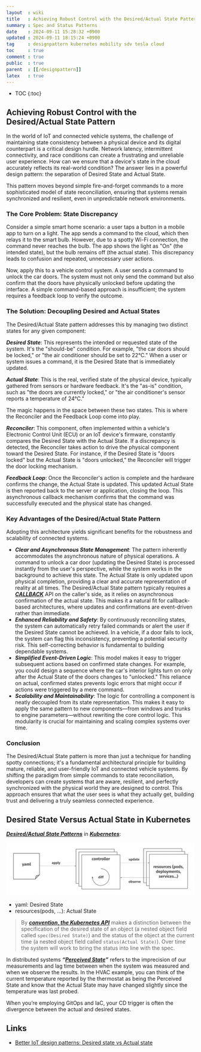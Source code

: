 ```yaml
---
layout  : wiki
title   : Achieving Robust Control with the Desired/Actual State Pattern
summary : Spec and Status Patterns
date    : 2024-09-11 15:28:32 +0900
updated : 2024-09-11 18:15:24 +0900
tag     : designpattern kubernetes mobility sdv tesla cloud
toc     : true
comment : true
public  : true
parent  : [[/designpattern]]
latex   : true
---
```

* TOC
{:toc}

## Achieving Robust Control with the Desired/Actual State Pattern

In the world of IoT and connected vehicle systems, the challenge of maintaining state consistency between a physical device and its digital counterpart is a critical design hurdle. Network latency, intermittent connectivity, and race conditions can create a frustrating and unreliable user experience. How can we ensure that a device's state in the cloud accurately reflects its real-world condition? The answer lies in a powerful design pattern: the separation of Desired State and Actual State.

This pattern moves beyond simple fire-and-forget commands to a more sophisticated model of state reconciliation, ensuring that systems remain synchronized and resilient, even in unpredictable network environments.

### The Core Problem: State Discrepancy

Consider a simple smart home scenario: a user taps a button in a mobile app to turn on a light. The app sends a command to the cloud, which then relays it to the smart bulb. However, due to a spotty Wi-Fi connection, the command never reaches the bulb. The app shows the light as "On" (the intended state), but the bulb remains off (the actual state). This discrepancy leads to confusion and repeated, unnecessary user actions.

Now, apply this to a vehicle control system. A user sends a command to unlock the car doors. The system must not only send the command but also confirm that the doors have physically unlocked before updating the interface. A simple command-based approach is insufficient; the system requires a feedback loop to verify the outcome.

### The Solution: Decoupling Desired and Actual States

The Desired/Actual State pattern addresses this by managing two distinct states for any given component:

___Desired State___: This represents the intended or requested state of the system. It's the "should-be" condition. For example, "the car doors should be locked," or "the air conditioner should be set to 22°C." When a user or system issues a command, it is the Desired State that is immediately updated.

___Actual State___: This is the real, verified state of the physical device, typically gathered from sensors or hardware feedback. It's the "as-is" condition, such as "the doors are currently locked," or "the air conditioner's sensor reports a temperature of 24°C."

The magic happens in the space between these two states. This is where the Reconciler and the Feedback Loop come into play.

___Reconciler___: This component, often implemented within a vehicle's Electronic Control Unit (ECU) or an IoT device's firmware, constantly compares the Desired State with the Actual State. If a discrepancy is detected, the Reconciler takes action to drive the physical component toward the Desired State. For instance, if the Desired State is "doors locked" but the Actual State is "doors unlocked," the Reconciler will trigger the door locking mechanism.

___Feedback Loop___: Once the Reconciler's action is complete and the hardware confirms the change, the Actual State is updated. This updated Actual State is then reported back to the server or application, closing the loop. This asynchronous callback mechanism confirms that the command was successfully executed and the physical state has changed.

### Key Advantages of the Desired/Actual State Pattern

Adopting this architecture yields significant benefits for the robustness and scalability of connected systems.

- ___Clear and Asynchronous State Management___: The pattern inherently accommodates the asynchronous nature of physical operations. A command to unlock a car door (updating the Desired State) is processed instantly from the user's perspective, while the system works in the background to achieve this state. The Actual State is only updated upon physical completion, providing a clear and accurate representation of reality at all times. The Desired/Actual State pattern typically requires a ___[CALLBACK](https://klarciel.net/wiki/architecture/architecture-callback/)___ API on the caller's side, as it relies on asynchronous confirmation of the actual state. This makes it a natural fit for callback-based architectures, where updates and confirmations are event-driven rather than immediate.
- ___Enhanced Reliability and Safety___: By continuously reconciling states, the system can automatically retry failed commands or alert the user if the Desired State cannot be achieved. In a vehicle, if a door fails to lock, the system can flag this inconsistency, preventing a potential security risk. This self-correcting behavior is fundamental to building dependable systems.
- ___Simplified Event-Driven Logic___: This model makes it easy to trigger subsequent actions based on confirmed state changes. For example, you could design a sequence where the car's interior lights turn on only after the Actual State of the doors changes to "unlocked." This reliance on actual, confirmed states prevents logic errors that might occur if actions were triggered by a mere command.
- ___Scalability and Maintainability___: The logic for controlling a component is neatly decoupled from its state representation. This makes it easy to apply the same pattern to new components—from windows and trunks to engine parameters—without rewriting the core control logic. This modularity is crucial for maintaining and scaling complex systems over time.

### Conclusion

The Desired/Actual State pattern is more than just a technique for handling spotty connections; it's a fundamental architectural principle for building mature, reliable, and user-friendly IoT and connected vehicle systems. By shifting the paradigm from simple commands to state reconciliation, developers can create systems that are aware, resilient, and perfectly synchronized with the physical world they are designed to control. This approach ensures that what the user sees is what they actually get, building trust and delivering a truly seamless connected experience.

## Desired State Versus Actual State in Kubernetes

___[Desired/Actual State Patterns](https://branislavjenco.github.io/desired-state-systems/)___ in ___[Kubernetes](https://downey.io/blog/desired-state-vs-actual-state-in-kubernetes/)___:

![](/resource/wiki/designpattern-desired-actual/k8s.png)

- yaml: Desired State
- resources(pods, ...): Actual State

> By ___[convention, the Kubernetes API](https://github.com/kubernetes/community/blob/master/contributors/devel/sig-architecture/api-conventions.md#spec-and-status)___ makes a distinction between the specification of the desired state of an object (a nested object field called `spec(Desired State)`) and the status of the object at the current time (a nested object field called `status(Actual State)`).
> Over time the system will work to bring the status into line with the spec.

In distributed systems ___“[Perceived State](https://downey.io/blog/desired-state-vs-actual-state-in-kubernetes/)”___ refers to the imprecision of our measurements and lag time between when the system was measured and when we observe the results. In the HVAC example, you can think of the current temperature reported by the thermostat as being the Perceived State and know that the Actual State may have changed slightly since the temperature was last probed.

When you’re employing GitOps and IaC, your CD trigger is often the divergence between the actual and desired states.

## Links

- [Better IoT design patterns: Desired state vs Actual state](https://blog.golioth.io/better-iot-design-patterns-desired-state-vs-actual-state/)